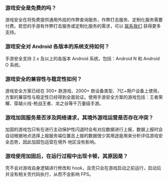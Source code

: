 ### 游戏安全是免费的吗？
游戏安全在将免费提供通用外挂的作弊查询服务，作弊打击服务、定制化服务需要付费。若您的手游有作弊打击服务或定制化服务的需求，可以 [联系我们](https://cloud.tencent.com/online-service) 获得更多支持。
### 游戏安全对 Android 各版本的系统支持如何？
手游安全支持 2.x 及以上的各版本 Android 系统，包括：Android N 和 Android O 系统。
### 游戏安全的兼容性与稳定性如何？
游戏安全方案已经在 300+ 款游戏、2000+ 款设备类型、7亿+用户设备上使用，方案的兼容性与稳定性已经得到全面验证。使用手游安全方案的游戏包括：王者荣耀、穿越火线-枪战王者、龙之谷等千万量级手游。
### 游戏加固服务是否涉及网络请求，其境外游戏运营是否存在冲突？
加固的游戏包只有在进行主动保护性闪退时会有对应数据进行上报，数据上报时会自动根据地点选择上报服务端位置且上报的数据很少其用途是用来分析评估游戏安全态势，因此加固包运营在境外 地区没有影响。
### 游戏使用加固后，在运行过程中出现卡顿，其原因是？
壳不会对游戏自身逻辑进行修改和 hook，且壳只会在游戏启动之前运行，启动后并没有相关壳代码执行，从而不会影响 FPS。


